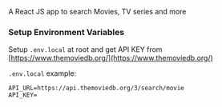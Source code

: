 A React JS app to search Movies, TV series and more

### Setup Environment Variables

Setup `.env.local` at root and get API KEY from [https://www.themoviedb.org/](https://www.themoviedb.org/)

`.env.local` example:
```
API_URL=https://api.themoviedb.org/3/search/movie
API_KEY=
```